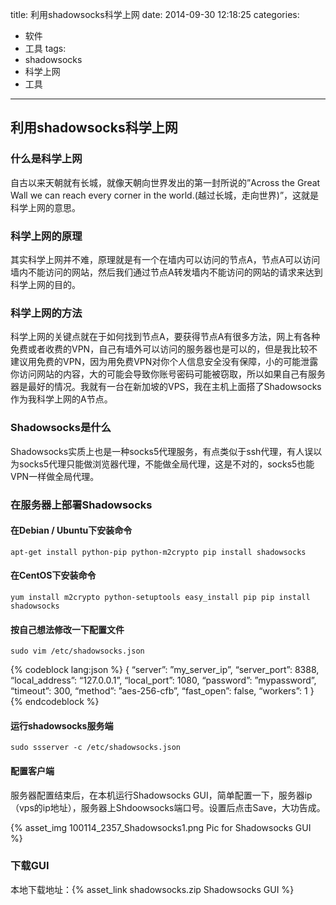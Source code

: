 title: 利用shadowsocks科学上网
date: 2014-09-30 12:18:25
categories: 
- 软件
- 工具
tags:
- shadowsocks
- 科学上网
- 工具
---

## 利用shadowsocks科学上网

### 什么是科学上网

自古以来天朝就有长城，就像天朝向世界发出的第一封所说的”Across the Great Wall we can reach every corner in the world.(越过长城，走向世界)”，这就是科学上网的意思。

### 科学上网的原理

其实科学上网并不难，原理就是有一个在墙内可以访问的节点A，节点A可以访问墙内不能访问的网站，然后我们通过节点A转发墙内不能访问的网站的请求来达到科学上网的目的。

### 科学上网的方法

科学上网的关键点就在于如何找到节点A，要获得节点A有很多方法，网上有各种免费或者收费的VPN，自己有墙外可以访问的服务器也是可以的，但是我比较不建议用免费的VPN，因为用免费VPN对你个人信息安全没有保障，小的可能泄露你访问网站的内容，大的可能会导致你账号密码可能被窃取，所以如果自己有服务器是最好的情况。我就有一台在新加坡的VPS，我在主机上面搭了Shadowsocks作为我科学上网的A节点。

### Shadowsocks是什么

Shadowsocks实质上也是一种socks5代理服务，有点类似于ssh代理，有人误以为socks5代理只能做浏览器代理，不能做全局代理，这是不对的，socks5也能VPN一样做全局代理。

### 在服务器上部署Shadowsocks

#### 在Debian / Ubuntu下安装命令

```
apt-get install python-pip python-m2crypto pip install shadowsocks
```

#### 在CentOS下安装命令

```
yum install m2crypto python-setuptools easy_install pip pip install shadowsocks
```

#### 按自己想法修改一下配置文件

```
sudo vim /etc/shadowsocks.json 
```

{% codeblock lang:json %}
{
    “server”: ”my_server_ip”,
    “server_port”: 8388,
    “local_address”: “127.0.0.1”,
    “local_port”: 1080,
    “password”: ”mypassword”,
    “timeout”: 300,
    “method”: ”aes-256-cfb”,
    “fast_open”: false,
    “workers”: 1
}
{% endcodeblock %}

#### 运行shadowsocks服务端

```
sudo ssserver -c /etc/shadowsocks.json
```

#### 配置客户端

服务器配置结束后，在本机运行Shadowsocks GUI，简单配置一下，服务器ip（vps的ip地址），服务器上Shdoowsocks端口号。设置后点击Save，大功告成。

{% asset_img 100114_2357_Shadowsocks1.png Pic for Shadowsocks GUI %}

### 下载GUI

本地下载地址：{% asset_link shadowsocks.zip Shadowsocks GUI %}